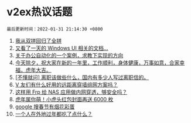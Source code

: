 # v2ex热议话题

`最后更新时间：2022-01-31 21:14:30 +0800`

1. [我从双拼回归了全拼](https://www.v2ex.com/t/831519)
1. [又看了一天的 Windows UI 相关的文档...](https://www.v2ex.com/t/831456)
1. [关于办公自动化的一个案例，求教下实现的方向](https://www.v2ex.com/t/831492)
1. [今天除夕，祝大家在新的一年里，工作顺利，身体健康，万事如意，合家幸福，虎年大吉。](https://www.v2ex.com/t/831488)
1. [[不懂就问] 离职该做些什么，国内有多少人写过离职信的。](https://www.v2ex.com/t/831500)
1. [V 友们有什么好用的远距离穿墙组网方案吗？](https://www.v2ex.com/t/831476)
1. [这样用 Frp 给 NAS 应用做内网穿透，够安全吗？](https://www.v2ex.com/t/831467)
1. [虎年属你萌！小虎头红包封面再送 6000 枚](https://www.v2ex.com/t/831495)
1. [google 搜春节有烟花彩蛋](https://www.v2ex.com/t/831507)
1. [一个人在外地过年都吃了点什么？](https://www.v2ex.com/t/831528)

